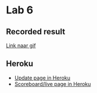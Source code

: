 # Lab 6

## Recorded result
[Link naar gif](https://share.getcloudapp.com/ApuJkXEL)

## Heroku
* [Update page in Heroku](https://dev-lab6.herokuapp.com/)
* [Scoreboard/live page in Heroku](https://dev-lab6.herokuapp.com/live)